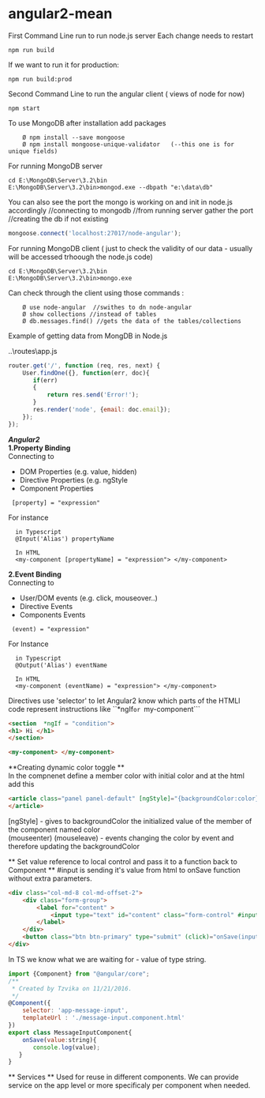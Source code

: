 # angular2-mean

First Command Line run to run node.js server
Each change needs to restart
```
npm run build  
```
If we want to run it for production:
```
npm run build:prod
```


Second Command Line to run the angular client ( views of node for now)
```
npm start
```

To use MongoDB after installation add packages
```
	Ø npm install --save mongoose
	Ø npm install mongoose-unique-validator   (--this one is for unique fields)
```

For running MongoDB server
```
cd E:\MongoDB\Server\3.2\bin
E:\MongoDB\Server\3.2\bin>mongod.exe --dbpath "e:\data\db"
```

You can also see the port the mongo is working on and init in node.js accordingly 
//connecting to mongodb
//from running server gather the port
//creating the db if not existing
```javascript
mongoose.connect('localhost:27017/node-angular');
```

For running MongoDB client ( just to check the validity of our data - usually will be accessed trhoough the node.js code)
```
cd E:\MongoDB\Server\3.2\bin
E:\MongoDB\Server\3.2\bin>mongo.exe 
```
Can check through the client using those commands :
```
	Ø use node-angular  //swithes to dn node-angular
	Ø show collections //instead of tables
	Ø db.messages.find() //gets the data of the tables/collections
```

Example of getting data from MongDB in Node.js 

..\routes\app.js
```javascript
router.get('/', function (req, res, next) {
    User.findOne({}, function(err, doc){
       if(err)
       {
           return res.send('Error!');
       }
       res.render('node', {email: doc.email});
    });
});
```


**_Angular2_**  
**1.Property Binding**   
Connecting to  
- DOM Properties (e.g. value, hidden)
- Directive Properties (e.g. ngStyle
- Component Properties
```
 [property] = "expression"
```
For instance 
``` 
  in Typescript
  @Input('Alias') propertyName
  
  In HTML
  <my-component [propertyName] = "expression"> </my-component>
```

**2.Event Binding**  
Connecting to   
- User/DOM events (e.g. click, mouseover..)
- Directive Events
- Components Events
```
 (event) = "expression"
```
For Instance
``` 
  in Typescript
  @Output('Alias') eventName
  
  In HTML
  <my-component (eventName) = "expression"> </my-component>
```

Directives use 'selector' to let Angular2 know which parts of the HTMLl code represent instructions
like ``*ngIf``` or  ```my-component```
``` HTML
<section  *ngIf = "condition">
<h1> Hi </h1>
</section>

<my-component> </my-component>
```


**Creating dynamic color toggle **  
In the compnenet define a member color with initial color
and at the html add this
``` HTML
<article class="panel panel-default" [ngStyle]="{backgroundColor:color}" (mouseenter)="color = 'green'" (mouseleave)="color = 'red'">
</article>
```

[ngStyle] - gives to backgroundColor the initialized value of the member of the component named color  
(mouseenter) (mouseleave) - events changing the color by event and therefore updating the backgroundColor  


** Set value reference to local control and pass it to a function back to Component **
#input is sending it's value from html to onSave function without extra parameters. 
``` Html
<div class="col-md-8 col-md-offset-2">
    <div class="form-group">
        <label for="content" >
            <input type="text" id="content" class="form-control" #input>
        </label>
    </div>
    <button class="btn btn-primary" type="submit" (click)="onSave(input.value)">Save</button>
</div>
```
In TS we know what we are waiting for - value of type string. 
``` Javascript
import {Component} from "@angular/core";
/**
 * Created by Tzvika on 11/21/2016.
 */
@Component({
    selector: 'app-message-input',
    templateUrl : './message-input.component.html'
})
export class MessageInputComponent{
    onSave(value:string){
       console.log(value);
   }
}
```


** Services **
Used for reuse in different components.
We can provide service on the app level or more specificaly per component when needed.


